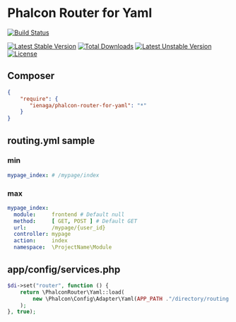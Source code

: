 # Phalcon Router for Yaml


[![Build Status](https://travis-ci.org/ienaga/PhalconRouter.svg?branch=master)](https://travis-ci.org/ienaga/PhalconRouter)


[![Latest Stable Version](https://poser.pugx.org/ienaga/phalcon-router-for-yaml/v/stable)](https://packagist.org/packages/ienaga/phalcon-router-for-yaml) [![Total Downloads](https://poser.pugx.org/ienaga/phalcon-router-for-yaml/downloads)](https://packagist.org/packages/ienaga/phalcon-router-for-yaml) [![Latest Unstable Version](https://poser.pugx.org/ienaga/phalcon-router-for-yaml/v/unstable)](https://packagist.org/packages/ienaga/phalcon-router-for-yaml) [![License](https://poser.pugx.org/ienaga/phalcon-router-for-yaml/license)](https://packagist.org/packages/ienaga/phalcon-router-for-yaml)


## Composer

```json
{
    "require": {
       "ienaga/phalcon-router-for-yaml": "*"
    }
}
```


## routing.yml sample


### min

```yaml
mypage_index: # /mypage/index
```


### max

```yaml
mypage_index:
  module:     frontend # Default null
  method:     [ GET, POST ] # Default GET
  url:        /mypage/{user_id}
  controller: mypage
  action:     index
  namespace:  \ProjectName\Module
```


## app/config/services.php

```php
$di->set("router", function () {
    return \PhalconRouter\Yaml::load(
        new \Phalcon\Config\Adapter\Yaml(APP_PATH ."/directory/routing.yml")
    );
}, true);
```


